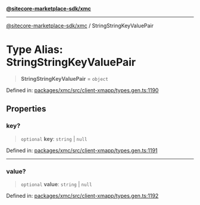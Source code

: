 [**@sitecore-marketplace-sdk/xmc**](../README.md)

***

[@sitecore-marketplace-sdk/xmc](../README.md) / StringStringKeyValuePair

# Type Alias: StringStringKeyValuePair

> **StringStringKeyValuePair** = `object`

Defined in: [packages/xmc/src/client-xmapp/types.gen.ts:1190](https://github.com/Sitecore/sitecore-marketplace-sdk/blob/e87783cce9f115393973a45e109d17b99bf1df7e/packages/xmc/src/client-xmapp/types.gen.ts#L1190)

## Properties

### key?

> `optional` **key**: `string` \| `null`

Defined in: [packages/xmc/src/client-xmapp/types.gen.ts:1191](https://github.com/Sitecore/sitecore-marketplace-sdk/blob/e87783cce9f115393973a45e109d17b99bf1df7e/packages/xmc/src/client-xmapp/types.gen.ts#L1191)

***

### value?

> `optional` **value**: `string` \| `null`

Defined in: [packages/xmc/src/client-xmapp/types.gen.ts:1192](https://github.com/Sitecore/sitecore-marketplace-sdk/blob/e87783cce9f115393973a45e109d17b99bf1df7e/packages/xmc/src/client-xmapp/types.gen.ts#L1192)
